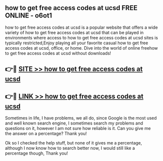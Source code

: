 ## how to get free access codes at ucsd FREE ONLINE - o6ot1

how to get free access codes at ucsd is a popular website that offers a wide variety of how to get free access codes at ucsd that can be played in environments where access to how to get free access codes at ucsd sites is typically restricted,Enjoy playing all your favorite casual how to get free access codes at ucsd, office, or home. Dive into the world of online freehow to get free access codes at ucsd without downloads!

## 👉🔴 [SITE >> how to get free access codes at ucsd](http://news.freeplayer.one?title=how_to_get_free_access_codes_at_ucsd&ref=FRRE)

## 👉🔴 [LINK >> how to get free access codes at ucsd](http://news.freeplayer.one?title=how_to_get_free_access_codes_at_ucsd&ref=FREE)

Sometimes in life, I have problems, we all do, since Google is the most used and well known search engine, I sometimes search my problems and questions on it, however I am not sure how reliable is it. Can you give me the answer on a percentage? Thank you!

Ok so I checked the help stuff, but none of it gives me a percentage, although I now know how to search better now, I would still like a percentage though, Thank you!
